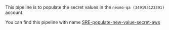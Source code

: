 This pipeline is to populate the secret values in the `nexmo-qa (349193123391)` account.

You can find this pipeline with name [SRE-populate-new-value-secret-aws](https://jenkins-apigw.pl.main0.api.nexmo.qa.euw2.vonagenetworks.net/job/SRE-populate-new-value-secret-aws/build?delay=0sec)
